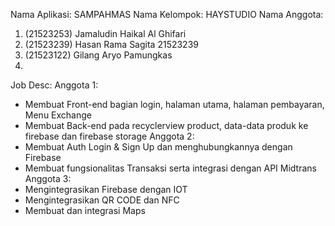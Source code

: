 Nama Aplikasi:  SAMPAHMAS
Nama Kelompok:  HAYSTUDIO
Nama Anggota:
1) (21523253) Jamaludin Haikal Al Ghifari 
2) (21523239) Hasan Rama Sagita 21523239
3) (21523122) Gilang Aryo Pamungkas
4)

Job Desc:
Anggota 1:
 - Membuat Front-end bagian login, halaman utama, halaman pembayaran, Menu Exchange
 - Membuat Back-end pada recyclerview product, data-data produk ke firebase dan firebase storage
Anggota 2:
 - Membuat Auth Login & Sign Up dan menghubungkannya dengan Firebase
 - Membuat fungsionalitas Transaksi serta integrasi dengan API Midtrans
 Anggota 3:
 - Mengintegrasikan Firebase dengan IOT 
 - Mengintegrasikan QR CODE dan NFC
 - Membuat dan integrasi Maps
